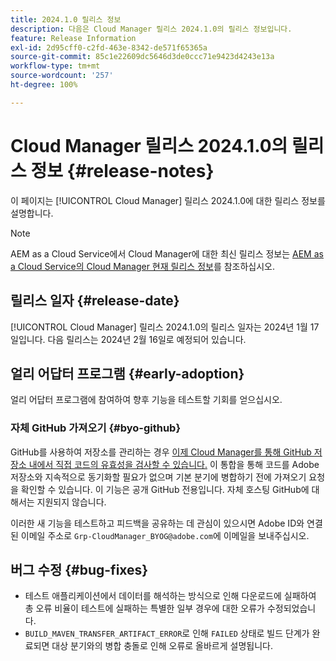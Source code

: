 ```yaml
---
title: 2024.1.0 릴리스 정보
description: 다음은 Cloud Manager 릴리스 2024.1.0의 릴리스 정보입니다.
feature: Release Information
exl-id: 2d95cff0-c2fd-463e-8342-de571f65365a
source-git-commit: 85c1e22609dc5646d3de0ccc71e9423d4243e13a
workflow-type: tm+mt
source-wordcount: '257'
ht-degree: 100%

---
```


# Cloud Manager 릴리스 2024.1.0의 릴리스 정보 {#release-notes}

이 페이지는 [!UICONTROL Cloud Manager] 릴리스 2024.1.0에 대한 릴리스 정보를 설명합니다.

>[!NOTE]
>
>AEM as a Cloud Service에서 Cloud Manager에 대한 최신 릴리스 정보는 [AEM as a Cloud Service의 Cloud Manager 현재 릴리스 정보](https://experienceleague.adobe.com/docs/experience-manager-cloud-service/content/implementing/using-cloud-manager/release-notes-cloud-manager/release-notes-cm-current.html)를 참조하십시오.

## 릴리스 일자 {#release-date}

[!UICONTROL Cloud Manager] 릴리스 2024.1.0의 릴리스 일자는 2024년 1월 17일입니다. 다음 릴리스는 2024년 2월 16일로 예정되어 있습니다.

## 얼리 어답터 프로그램 {#early-adoption}

얼리 어답터 프로그램에 참여하여 향후 기능을 테스트할 기회를 얻으십시오.

### 자체 GitHub 가져오기 {#byo-github}

GitHub를 사용하여 저장소를 관리하는 경우 [이제 Cloud Manager를 통해 GitHub 저장소 내에서 직접 코드의 유효성을 검사할 수 있습니다.](/help/managing-code/private-repositories.md) 이 통합을 통해 코드를 Adobe 저장소와 지속적으로 동기화할 필요가 없으며 기본 분기에 병합하기 전에 가져오기 요청을 확인할 수 있습니다. 이 기능은 공개 GitHub 전용입니다. 자체 호스팅 GitHub에 대해서는 지원되지 않습니다.

이러한 새 기능을 테스트하고 피드백을 공유하는 데 관심이 있으시면 Adobe ID와 연결된 이메일 주소로 `Grp-CloudManager_BYOG@adobe.com`에 이메일을 보내주십시오.

## 버그 수정 {#bug-fixes}

* 테스트 애플리케이션에서 데이터를 해석하는 방식으로 인해 다운로드에 실패하여 총 오류 비율이 테스트에 실패하는 특별한 일부 경우에 대한 오류가 수정되었습니다.
* `BUILD_MAVEN_TRANSFER_ARTIFACT_ERROR`로 인해 `FAILED` 상태로 빌드 단계가 완료되면 대상 분기와의 병합 충돌로 인해 오류로 올바르게 설명됩니다.

